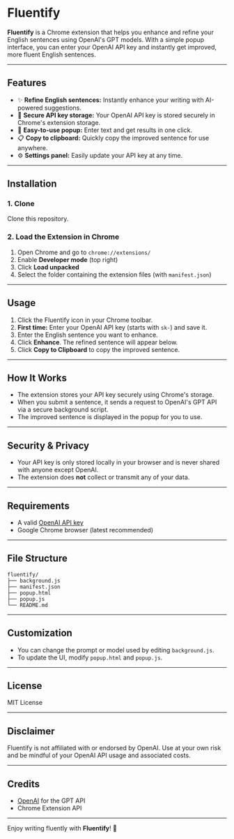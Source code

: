 # Fluentify

**Fluentify** is a Chrome extension that helps you enhance and refine your English sentences using OpenAI's GPT models. With a simple popup interface, you can enter your OpenAI API key and instantly get improved, more fluent English sentences.

---

## Features

- ✨ **Refine English sentences:** Instantly enhance your writing with AI-powered suggestions.
- 🔑 **Secure API key storage:** Your OpenAI API key is stored securely in Chrome's extension storage.
- 📝 **Easy-to-use popup:** Enter text and get results in one click.
- 📋 **Copy to clipboard:** Quickly copy the improved sentence for use anywhere.
- ⚙️ **Settings panel:** Easily update your API key at any time.

---


## Installation

### 1. Clone

Clone this repository.

### 2. Load the Extension in Chrome

1. Open Chrome and go to `chrome://extensions/`
2. Enable **Developer mode** (top right)
3. Click **Load unpacked**
4. Select the folder containing the extension files (with `manifest.json`)

---

## Usage

1. Click the Fluentify icon in your Chrome toolbar.
2. **First time:** Enter your OpenAI API key (starts with `sk-`) and save it.
3. Enter the English sentence you want to enhance.
4. Click **Enhance**. The refined sentence will appear below.
5. Click **Copy to Clipboard** to copy the improved sentence.

---

## How It Works

- The extension stores your API key securely using Chrome's storage.
- When you submit a sentence, it sends a request to OpenAI's GPT API via a secure background script.
- The improved sentence is displayed in the popup for you to use.

---

## Security & Privacy

- Your API key is only stored locally in your browser and is never shared with anyone except OpenAI.
- The extension does **not** collect or transmit any of your data.

---

## Requirements

- A valid [OpenAI API key](https://platform.openai.com/account/api-keys)
- Google Chrome browser (latest recommended)

---

## File Structure

```
fluentify/
├── background.js
├── manifest.json
├── popup.html
├── popup.js
└── README.md
```

---

## Customization

- You can change the prompt or model used by editing `background.js`.
- To update the UI, modify `popup.html` and `popup.js`.

---

## License

MIT License

---

## Disclaimer

Fluentify is not affiliated with or endorsed by OpenAI. Use at your own risk and be mindful of your OpenAI API usage and associated costs.

---

## Credits

- [OpenAI](https://openai.com/) for the GPT API
- Chrome Extension API

---

Enjoy writing fluently with **Fluentify**! 🚀

